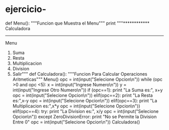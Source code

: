 # ejercicio-
def Menu():
    """Funcion que Muestra el Menu"""
    print """************
Calculadora
************
Menu
1) Suma
2) Resta
3) Multiplicacion
4) Division
5) Salir"""
def Calculadora():
    """Funcion Para Calcular Operaciones Aritmeticas"""
    Menu()
    opc = int(input("Selecione Opcion\n"))
    while (opc >0 and opc <5):
        x = int(input("Ingrese Numero\n"))
        y = int(input("Ingrese Otro Numero\n"))
        if (opc==1):
            print "La Suma es:", x+y
            opc = int(input("Selecione Opcion\n"))
        elif(opc==2):
            print "La Resta es:",x-y
            opc = int(input("Selecione Opcion\n"))
        elif(opc==3):
            print "La Multiplicacion es:",x*y
            opc = int(input("Selecione Opcion\n"))
        elif(opc==4):
            try:
              print "La Division es:", x/y
              opc = int(input("Selecione Opcion\n"))
            except ZeroDivisionError:
              print "No se Permite la Division Entre 0"
              opc = int(input("Selecione Opcion\n"))
Calculadora()
